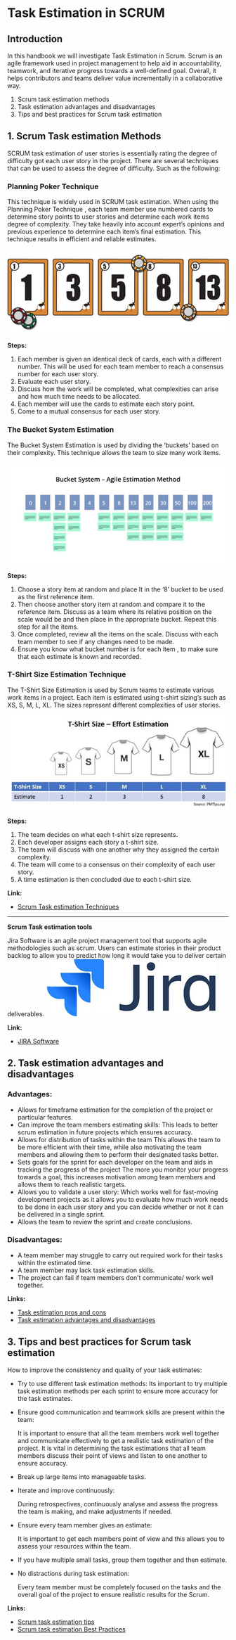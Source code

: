 # **Task Estimation in SCRUM**
## **Introduction**
In this handbook we will investigate Task Estimation in Scrum. Scrum is an agile framework used in project management to help aid in accountability, teamwork, and iterative progress towards a well-defined goal. Overall, it helps contributors and teams deliver value incrementally in a collaborative way.

1.  Scrum task estimation methods
2.  Task estimation advantages and disadvantages 
3.  Tips and best practices for Scrum task estimation

## **1. Scrum Task estimation Methods**
SCRUM task estimation of user stories is essentially rating the degree of difficulty got each user story in the project. There are several techniques that can be used to assess the degree of difficulty. Such as the following:

### **Planning Poker Technique**

This technique is widely used in SCRUM task estimation. When using the Planning Poker Technique , each team member use numbered cards to determine story points to user stories and determine each work items degree of complexity.  They take heavily into account expert’s opinions and previous experience to determine each item’s final estimation. This technique results in efficient and reliable estimates.

![Planning poker](/topics/images/planningpoker.jpg)

**Steps:**

1.  Each member is given an identical deck of cards, each with a different number. This will be used for each team member to reach a consensus number for each user story.
2.  Evaluate each user story.
3.  Discuss how the work will be completed, what complexities can arise and how much time needs to be allocated.
4.  Each member will use the cards to estimate each story point.
5.  Come to a mutual consensus for each user story. 

### **The Bucket System Estimation**
 
The Bucket System Estimation is used by dividing the ‘buckets’ based on their complexity. This technique allows the team to size many work items.

![The Bucket System Estimation](/topics/images/bucketEstimation.jpg)

**Steps:**
1.  Choose a story item at random and place It in the ‘8’ bucket to be used as the first reference item.
2.  Then choose another story item at random and compare it to the reference item. Discuss as a team where its relative position on the scale would be and then place in the appropriate bucket. Repeat this step for all the items.
3.  Once completed, review all the items on the scale. Discuss with each team member to see if any changes need to be made.
4.  Ensure you know what bucket number is for each item , to make sure that each estimate is known and recorded.

### **T-Shirt Size Estimation Technique**
 
The T-Shirt Size Estimation is used by Scrum teams to estimate various work items in a project. Each item is estimated using t-shirt sizing’s such as XS, S, M, L, XL.  The sizes represent different complexities of user stories.

![T-Shirt Size Estimation Technique](/topics/images/T-shirtSizingEstimation.jpg)

**Steps:**
1.  The team decides on what each t-shirt size represents.
2.  Each developer assigns each story a t-shirt size.
3.  The team will discuss with one another why they assigned the certain complexity. 
4.  The team will come to a consensus on their complexity of each user story.
5.  A time estimation is then concluded due to each t-shirt size.

**Link:**

- [Scrum Task estimation Techniques](https://kanbanize.com/agile/project-management/estimation)
_____________________________________________________________________
**Scrum Task estimation tools**
 
Jira Software is an agile project management tool that supports agile methodologies such as scrum. Users can estimate stories in their product backlog to allow you to predict how long it would take you to deliver certain deliverables.
![Jira Software](/topics/images/Jira.jpg)

**Link:**

- [JIRA Software](https://www.atlassian.com/software/jira)

## **2. Task estimation advantages and disadvantages**

### **Advantages:**

- Allows for timeframe estimation for the completion of the      project or particular features.
- Can improve the team members estimating skills:
    This leads to better scrum estimation in future projects which ensures accuracy.
- Allows for distribution of tasks within the team
    This allows the team to be more efficient with their time, while also motivating the team members and allowing them to perform their designated tasks better.
- Sets goals for the sprint for each developer on the team and  aids in tracking the progress of the project
    The more you  monitor your progress towards a goal, this increases motivation among team members and allows them to reach realistic targets.
- Allows you to validate a user story: 
    Which works well for fast-moving development projects as it allows you to evaluate how  much work needs to be done in each user story and you can decide whether or not it can be delivered in a single sprint.
- Allows the team to review the sprint and create conclusions.


### **Disadvantages:**

- A team member may struggle to carry out required work for their tasks within the estimated time.
- A team member may lack task estimation skills.
- The project can fail if team members don’t communicate/ work well together.

**Links:**

- [Task estimation pros and cons](https://maddevs.io/blog/task-estimation-in-hours-for-scrum-teams/)
- [Task estimation advantages and disadvantages](https://www.simplilearn.com/scrum-project-management-article)



## **3. Tips and best practices for Scrum task estimation**

How to improve the consistency and quality of your task estimates:

- Try to use different task estimation methods: 
  Its important to try multiple task estimation methods per each sprint to ensure more accuracy for the task estimates.

- Ensure good communication and teamwork skills are present within the team:


  It is important to ensure that all the team members work well together and communicate effectively to get a realistic task estimation of the project. It is vital in determining the task estimations that all team members discuss their point of views and listen to one another to ensure accuracy. 

- Break up large items into manageable tasks.

- Iterate and improve continuously:


  During retrospectives, continuously analyse and assess the progress the team is making, and make adjustments if needed.

- Ensure every team member gives an estimate:


  It is important to get each members point of view and this allows you to assess your resources within the team.

- If you have multiple small tasks, group them together and then estimate.

- No distractions during task estimation:


  Every team member must be completely focused on the tasks and the overall goal of the project to ensure realistic results for the Scrum.

**Links:**

- [Scrum task estimation tips](https://statushero.com/blog/scrum-estimation-tips-for-improving-engineering-estimates/) 
- [Scrum task estimation Best Practices](https://www.linkedin.com/pulse/6-best-practices-estimating-agile-projects-story-points-mike-mcewen/)

